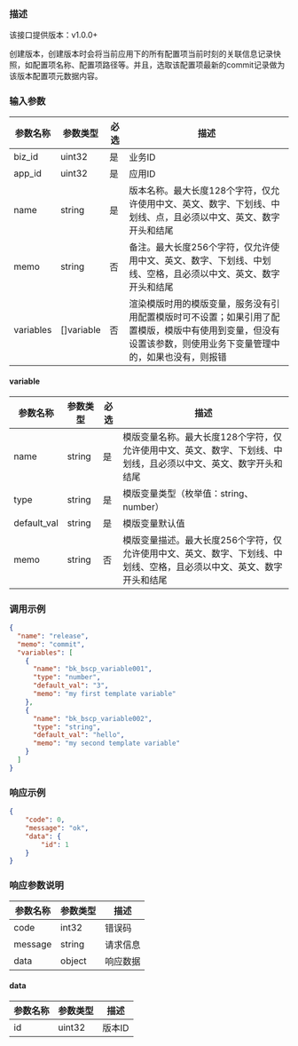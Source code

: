 ### 描述
该接口提供版本：v1.0.0+


创建版本，创建版本时会将当前应用下的所有配置项当前时刻的关联信息记录快照，如配置项名称、配置项路径等。并且，选取该配置项最新的commit记录做为该版本配置项元数据内容。

### 输入参数
| 参数名称  | 参数类型   | 必选 | 描述                                                         |
| --------- | ---------- | ---- | ------------------------------------------------------------ |
| biz_id    | uint32     | 是   | 业务ID                                                       |
| app_id    | uint32     | 是   | 应用ID                                                       |
| name      | string     | 是   | 版本名称。最大长度128个字符，仅允许使用中文、英文、数字、下划线、中划线、点，且必须以中文、英文、数字开头和结尾 |
| memo      | string     | 否   | 备注。最大长度256个字符，仅允许使用中文、英文、数字、下划线、中划线、空格，且必须以中文、英文、数字开头和结尾 |
| variables | []variable | 否   | 渲染模版时用的模版变量，服务没有引用配置模版时可不设置；如果引用了配置模版，模版中有使用到变量，但没有设置该参数，则使用业务下变量管理中的，如果也没有，则报错 |

#### variable
| 参数名称    | 参数类型 | 必选 | 描述                                                         |
| ----------- | -------- | ---- | ------------------------------------------------------------ |
| name        | string   | 是   | 模版变量名称。最大长度128个字符，仅允许使用中文、英文、数字、下划线、中划线，且必须以中文、英文、数字开头和结尾 |
| type        | string   | 是   | 模版变量类型（枚举值：string、number）                       |
| default_val | string   | 是   | 模版变量默认值                                               |
| memo        | string   | 否   | 模版变量描述。最大长度256个字符，仅允许使用中文、英文、数字、下划线、中划线、空格，且必须以中文、英文、数字开头和结尾 |

### 调用示例
```json
{
  "name": "release",
  "memo": "commit",
  "variables": [
    {
      "name": "bk_bscp_variable001",
      "type": "number",
      "default_val": "3",
      "memo": "my first template variable"
    },
    {
      "name": "bk_bscp_variable002",
      "type": "string",
      "default_val": "hello",
      "memo": "my second template variable"
    }
  ]
}
```

### 响应示例
```json
{
    "code": 0,
    "message": "ok",
    "data": {
        "id": 1
    }
}
```

### 响应参数说明
| 参数名称 | 参数类型 | 描述     |
| -------- | -------- | -------- |
| code     | int32    | 错误码   |
| message  | string   | 请求信息 |
| data     | object   | 响应数据 |

#### data
| 参数名称 | 参数类型 | 描述   |
| -------- | -------- | ------ |
| id       | uint32   | 版本ID |